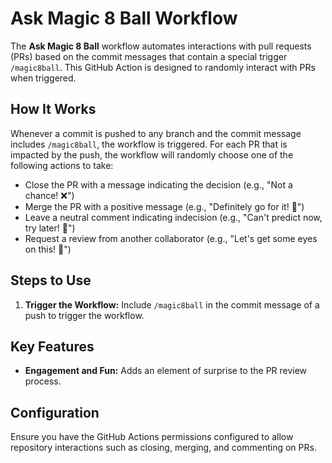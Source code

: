 # Ask Magic 8 Ball Workflow

The **Ask Magic 8 Ball** workflow automates interactions with pull requests (PRs) based on the commit messages that contain a special trigger `/magic8ball`. This GitHub Action is designed to randomly interact with PRs when triggered.

## How It Works

Whenever a commit is pushed to any branch and the commit message includes `/magic8ball`, the workflow is triggered. For each PR that is impacted by the push, the workflow will randomly choose one of the following actions to take:

- Close the PR with a message indicating the decision (e.g., "Not a chance! ❌")
- Merge the PR with a positive message (e.g., "Definitely go for it! 🎉")
- Leave a neutral comment indicating indecision (e.g., "Can't predict now, try later! 🤔")
- Request a review from another collaborator (e.g., "Let's get some eyes on this! 👀")

## Steps to Use

1. **Trigger the Workflow:** Include `/magic8ball` in the commit message of a push to trigger the workflow.

## Key Features

- **Engagement and Fun:** Adds an element of surprise to the PR review process.

## Configuration

Ensure you have the GitHub Actions permissions configured to allow repository interactions such as closing, merging, and commenting on PRs.
